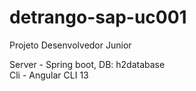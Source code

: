 # detrango-sap-uc001

Projeto Desenvolvedor Junior

Server - Spring boot, DB: h2database <br>
Cli - Angular CLI 13


